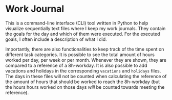 # Work Journal

This is a command-line interface (CLI) tool written in Python to help visualize sequentially text files where I keep my work journals. They contain the goals for the day and which of them were executed. For the executed goals, I often include a description of what I did. 

Importantly, there are also functionalities to keep track of the time spent on different task categories. It is possible to see the total amount of hours worked per day, per week or per month. Whenever they are shown, they are compared to a reference of a 8h-workday.
It is also possible to add vacations and holidays in the corresponding `vacations` and `holidays` files. The days in these files will not be counted when calculating the reference of the amount of hours that should be worked to reach the 8h-workday (but the hours hours worked on those days *will* be counted towards meeting the reference).


